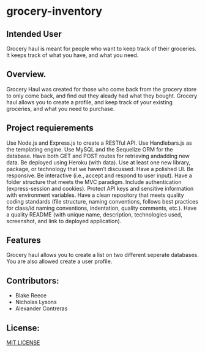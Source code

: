 # grocery-inventory

## Intended User 
Grocery haul is meant for people who want to keep track of their groceries. It keeps track of what you have, and what you need.

## Overview. 
Grocery Haul was created for those who come back from the grocery store to only come back, and find out they aleady had what they bought. Grocery haul allows you to create a profile, and keep track of your existing groceries, and what you need to purchase. 

## Project requierements 
Use Node.js and Express.js to create a RESTful API.
Use Handlebars.js as the templating engine.
Use MySQL and the Sequelize ORM for the database.
Have both GET and POST routes for retrieving andadding new data.
Be deployed using Heroku (with data).
Use at least one new library, package, or technology that we haven’t discussed.
Have a polished UI.
Be responsive.
Be interactive (i.e., accept and respond to user input).
Have a folder structure that meets the MVC paradigm.
Include authentication (express-session and cookies).
Protect API keys and sensitive information with environment variables.
Have a clean repository that meets quality coding standards (file structure, naming conventions, follows best practices for class/id naming conventions, indentation, quality comments, etc.).
Have a quality README (with unique name, description, technologies used, screenshot, and link to deployed application).

## Features 
Grocery haul allows you to create a list on two different seperate databases. You are also allowed create a user profile. 


## Contributors:
- Blake Reece 
- Nicholas Lysons 
- Alexander Contreras 


## License:

[MIT LICENSE](LICENSE.txt)
